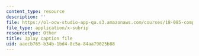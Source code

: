 ```yaml
---
content_type: resource
description: ''
file: https://ol-ocw-studio-app-qa.s3.amazonaws.com/courses/18-085-computational-science-and-engineering-i-fall-2008/aaecb765b34b1bd48c5a84aa79025b88_0oBJN8F616U.srt
file_type: application/x-subrip
resourcetype: Other
title: 3play caption file
uid: aaecb765-b34b-1bd4-8c5a-84aa79025b88
---
```

